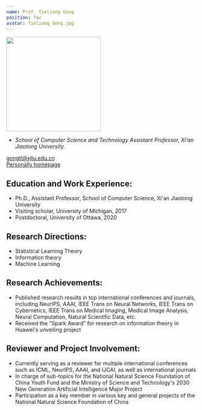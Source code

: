 ```yaml
---
name: Prof. Tieliang Gong
position: fac
avatar: Tieliang_Gong.jpg
---
```


<img width="250" src="{{site.baseurl}}/images/people/{{page.avatar}}" data-action="zoom">

- _School of Computer Science and Technology Assistant Professor, Xi'an Jiaotong University._ <br>


<i class="fa fa-envelope-o"></i> <gongtl@xjtu.edu.cn><br>
<i class="fa fa-home"></i> [Personally homepage](https://gong-tl.github.io/)

## Education and Work Experience:

- Ph.D., Assistant Professor, School of Computer Science, Xi'an Jiaotong University
- Visiting scholar, University of Michigan, 2017
- Postdoctoral,  University of Ottawa, 2020

## Research Directions:

- Statistical Learning Theory
- Information theory
- Machine Learning

## Research Achievements:

- Published research results in top international conferences and journals, including NeurIPS, AAAI, IEEE Trans on Neural Networks, IEEE Trans on Cybernetics, IEEE Trans on Medical Imaging, Medical Image Analysis, Neural Computation, Natural Scientific Data, etc.
- Received the "Spark Award" for research on information theory in Huawei's unveiling project

## Reviewer and Project Involvement:

- Currently serving as a reviewer for multiple international conferences such as ICML, NeurIPS, AAAI, and IJCAI, as well as international journals
- In charge of sub-topics for the National Natural Science Foundation of China Youth Fund and the Ministry of Science and Technology's 2030 New Generation Artificial Intelligence Major Project
- Participation as a key member in various key and general projects of the National Natural Science Foundation of China